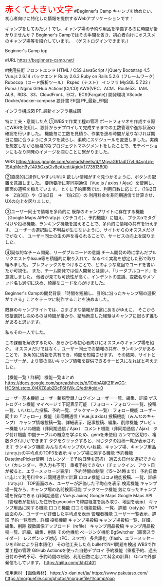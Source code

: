 <span style="font-size: 200%; color: red;">赤くて大きい文字</span>
#Beginner's Camp
キャンプを始めたい、初心者向けに特化した情報を提供するWebアプリケーションです！

キャンプをしてみたい！でも、キャンプ場の予約や用品を準備するのに時間が掛かりませんか？
Beginner's Campではその手間を省き、初心者向けにオススメのキャンプ場等を紹介しています。
（ゲストログインできます。）

Beginner's Camp top

#URL
https://beginners-camp.net/

#使用技術
フロントエンド
HTML / CSS
JavaScript / jQuery
Bootstrap 4.5
Vue.js 2.6.14
バックエンド
Ruby 2.6.3
Ruby on Rails 5.2.6（フレームワーク）
Rubocop（コード解析ツール）
Rspec（テスト）
インフラ
MySQL 5.7.22 / Puma / Nginx
GitHub Actions(CI/CD)
AWS(VPC、ACM、Route53、IAM、ALB、RDS、S3、CloudFront、EC2、ECS(Fargate))
開発環境
VScode
Docker/docker-compose
設計書
ER図
PF_最新_ER図

インフラ構成図
PF_最新インフラ構成図

特に工夫・意識した点
①WBSで作業工程の管理
ポートフォリオを作成する際にWBSを使用し、設計からデプロイして完成するまでの工数管理や進捗状況の確認を行いました。 機能毎に工数を見積り、作業を進め時間が足りなければ期日に間に合うようにタスクを減らし、柔軟にスケジュールを変更しました。実務を想定しながら簡易的なプロジェクトマネジメントをしたことで、モチベーションにもなり開発のイメージを掴むことに繋がりました。

WBS
https://docs.google.com/spreadsheets/d/1MpyaG61adD7yL64vpLip-1SAqMoH9yT4X5OxsGIv8cA/edit#gid=1773513600

②直感的に操作しやすいUI/UX
欲しい情報がすぐ見つかるように、ボタンの配置を意識しました。
要所要所に非同期通信（Vue.js / axios / Ajax）を使用し、画面の遷移を抑えています。
とくに予約画面では、利用日数に応じて、（1泊2日　⇒　2泊3日）や（2泊3日　⇒　1泊2日）の
利用料金を非同期通信で計算させ、UXの向上を図りました。

③ユーザー同士で情報を多角的に
既存のキャンプサイトに存在する機能（Google Maps APIやraty.js（クチコミ）、予約機能）に加え、
プラスαでタグ付けや投稿機能、ランキング機能を加えることで、多角的に情報の共有を行えます。
ユーザーの選択肢に不利益が生じないように、サイトからのオススメだけでがなく、
ユーザー同士の生の声を得られることで、サービスの向上を図りました。

④疑似的なチーム開発、リーダブルコードの意識
チーム開発の時に学んだプルリクエストやlssue等を積極的に取り入れて、なるべく実務を想定した形で取り組みました。 プレフィックスをつけることで、どのような意図でコードを書いたか可視化。
また、チーム開発では個人開発とは違い、「リーダブルコード」を意識しました。
他者が見ても可読性が高く、インデントの意識、変数名やメソッド名も適切に決め、綺麗なコードを心がけました。

Beginner's Campの開発背景
「時間を短縮し、目的に沿ったキャンプ場の選択ができる」ことをテーマに制作することを決めました。

既存のキャンプサイトでは、さまざまな情報が豊富にあるがゆえに、
そこから取捨選択し決めるのは時間が掛かり、結局断念した経験はキャンプに限らず誰もがあると思います。

私もその一人でした。

この課題を解決するため、あらかじめ初心者向けにオススメのキャンプ場を紹介。
オススメだけではなく、ユーザー同士での情報の共有、ランキングがあることで、
多角的に情報を共有でき、時間を短縮させます。
その結果、サイトとユーザーが、より質の高いキャンプ情報を提供できるサービスになればと考えました。

【機能一覧 / 詳細】
機能一覧まとめ
https://docs.google.com/spreadsheets/d/1OdpAQK21FwGG-HCSthLstctx_0l4XZ8ub2DcF6HWk_Q/edit#gid=0

ユーザー基本機能
ユーザー新規登録 / ログイン
ユーザー一覧、編集、詳細
ゲストログイン機能
マイページで下記表示可能
（フォロー・フォロワー一覧、投稿一覧、いいねした投稿、予約一覧、ブックマーク一覧）
フォロー機能
ユーザー同士の「フォロー」機能（非同期通信 / Vue.js axios)
投稿機能（みんなのキャンプ）
キャンプ情報投稿一覧、詳細表示、記事投稿、編集、削除機能
プレビュー機能
いいね機能（非同期通信 / Ajax）
コメント機能（非同期通信 / Ajax）
タグ付け機能
中間テーブルの概念を学ぶため、gemを未使用
カンマで区切り、複数タグ付けができます
タグをクリックすると、同じタグの投稿一覧が表示されます
ランキング機能
みんなのキャンプのいいね数、キャンプ場、キャンプ用品はraty.jsの平均点のTOP3を表示
キャンプ場に関する機能
予約機能
DatetimePicker使用（カレンダーで予約日時を選択）
過去の日付を選択できない（カレンダー、手入力も不可）
重複予約できない（チェックイン、アウト日が被ると、エラーメッセージ表示）
予約時間の制限（15～24時まで）
予約日数に応じて利用料金を非同期通信で計算
口コミ機能
口コミ機能投稿、一覧、詳細（raty.js）
TOP画面のみ、ユーザーが評価した平均点を表示
検索機能
キャンプ場一覧から、キャンプ場の名前検索可能
ブックマーク機能
気になったキャンプ場を保存できる (非同期通信 / Vue.js axios)
Google Maps
Google Maps API （管理者が投稿した住所をgeocoderで緯度経度を読み取り、地図を表示）
キャンプ用品に関する機能
口コミ機能
口コミ機能投稿、一覧、詳細（raty.js）
TOP画面のみ、ユーザーが評価した平均点を表示
管理者機能
ユーザー一覧表示、詳細
予約一覧表示、詳細
投稿機能
キャンプ場投稿
キャンプ場投稿一覧、詳細、編集、削除
複数画像アップロード（refile）
キャンプ用品投稿
キャンプ用品投稿一覧、詳細、編集、削除
その他機能
ページング機能
BgSwitcher（画面スライダー）
レスポンシブ対応（PC、スマホ）
多言語化（flash、エラーメッセージをi18nにより日本語化）
その他工夫した点
bulletでN+1問題を検出
WBSで作業工程の管理
GitHub Actionsを使った自動デプロイ
予約機能（重複予約、過去日付の予約不可、予約時間の制限、利用日数に応じて料金の計算）
Qiitaで外部発信もしています。
https://qiita.com/tkht2401

使用素材
【画像素材】
https://o-dan.net/ja/
https://www.pakutaso.com/
https://morguefile.com/photos/morguefile/1/camp/pop
